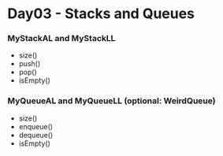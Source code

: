 # Day03 - Stacks and Queues

### MyStackAL and MyStackLL
* size()
* push()
* pop()
* isEmpty()

### MyQueueAL and MyQueueLL (optional: WeirdQueue)
* size()
* enqueue()
* dequeue()
* isEmpty()
